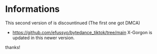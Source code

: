 # Informations
This second version of is discountinued (The first one got DMCA)
- https://github.com/efussyo/bytedance_tiktok/tree/main
X-Gorgon is updated in this newer version.

thanks!
